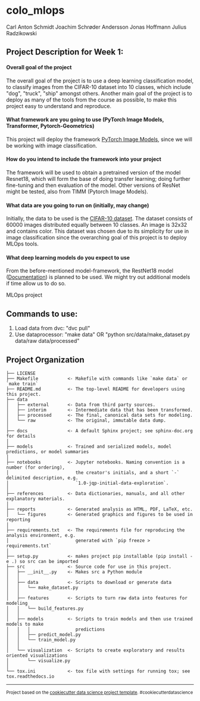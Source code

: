 colo_mlops
==============================
Carl Anton Schmidt
Joachim Schrøder Andersson
Jonas Hoffmann
Julius Radzikowski

## Project Description for Week 1:

#### Overall goal of the project
The overall goal of the project is to use a deep learning classification model, to classify images from the CIFAR-10 dataset into 10 classes, which include "dog", "truck", "ship" amongst others. Another main goal of the project is to deploy as many of the tools from the course as possible, to make this project easy to understand and reproduce.

#### What framework are you going to use (PyTorch Image Models, Transformer, Pytorch-Geometrics)
This project will deploy the framework [PyTorch Image Models](https://github.com/rwightman/pytorch-image-models), since we will be working with image classification.

#### How do you intend to include the framework into your project
The framework will be used to obtain a pretrained version of the model Resnet18, which will form the base of doing transfer learning; doing further fine-tuning and then evaluation of the model. Other versions of ResNet might be tested, also from TIMM (Pytorch Image Models). 

#### What data are you going to run on (initially, may change)
Initially, the data to be used is the [CIFAR-10 dataset](https://www.cs.toronto.edu/~kriz/cifar.html). The dataset consists of 60000 images distributed equally between 10 classes. An image is 32x32 and contains color. This dataset was chosen due to its simplicity for use in image classification since the overarching goal of this project is to deploy MLOps tools.

#### What deep learning models do you expect to use
From the before-mentioned model-framework, the RestNet18 model ([Documentation](https://arxiv.org/abs/1512.03385)) is planned to be used. We might try out additional models if time allow us to do so. 


MLOps project
## Commands to use:
1. Load data from dvc:  "dvc pull"
2. Use dataprocessor:   "make data" OR "python src/data/make_dataset.py data/raw data/processed"


Project Organization
------------

    ├── LICENSE
    ├── Makefile           <- Makefile with commands like `make data` or `make train`
    ├── README.md          <- The top-level README for developers using this project.
    ├── data
    │   ├── external       <- Data from third party sources.
    │   ├── interim        <- Intermediate data that has been transformed.
    │   ├── processed      <- The final, canonical data sets for modeling.
    │   └── raw            <- The original, immutable data dump.
    │
    ├── docs               <- A default Sphinx project; see sphinx-doc.org for details
    │
    ├── models             <- Trained and serialized models, model predictions, or model summaries
    │
    ├── notebooks          <- Jupyter notebooks. Naming convention is a number (for ordering),
    │                         the creator's initials, and a short `-` delimited description, e.g.
    │                         `1.0-jqp-initial-data-exploration`.
    │
    ├── references         <- Data dictionaries, manuals, and all other explanatory materials.
    │
    ├── reports            <- Generated analysis as HTML, PDF, LaTeX, etc.
    │   └── figures        <- Generated graphics and figures to be used in reporting
    │
    ├── requirements.txt   <- The requirements file for reproducing the analysis environment, e.g.
    │                         generated with `pip freeze > requirements.txt`
    │
    ├── setup.py           <- makes project pip installable (pip install -e .) so src can be imported
    ├── src                <- Source code for use in this project.
    │   ├── __init__.py    <- Makes src a Python module
    │   │
    │   ├── data           <- Scripts to download or generate data
    │   │   └── make_dataset.py
    │   │
    │   ├── features       <- Scripts to turn raw data into features for modeling
    │   │   └── build_features.py
    │   │
    │   ├── models         <- Scripts to train models and then use trained models to make
    │   │   │                 predictions
    │   │   ├── predict_model.py
    │   │   └── train_model.py
    │   │
    │   └── visualization  <- Scripts to create exploratory and results oriented visualizations
    │       └── visualize.py
    │
    └── tox.ini            <- tox file with settings for running tox; see tox.readthedocs.io


--------

<p><small>Project based on the <a target="_blank" href="https://drivendata.github.io/cookiecutter-data-science/">cookiecutter data science project template</a>. #cookiecutterdatascience</small></p>
